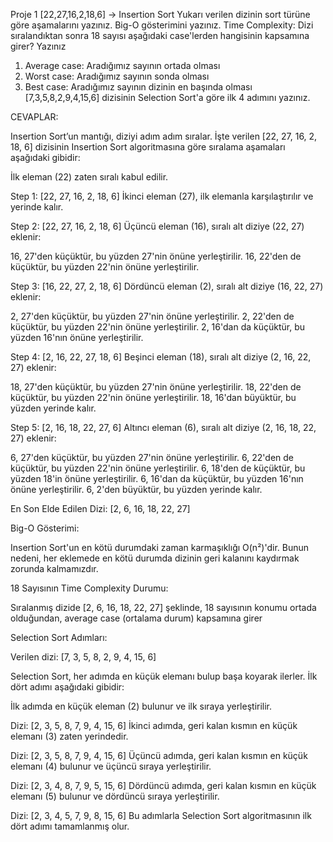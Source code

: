 Proje 1
[22,27,16,2,18,6] -> Insertion Sort
Yukarı verilen dizinin sort türüne göre aşamalarını yazınız.
Big-O gösterimini yazınız.
Time Complexity: Dizi sıralandıktan sonra 18 sayısı aşağıdaki case'lerden hangisinin kapsamına girer? Yazınız
1.	Average case: Aradığımız sayının ortada olması
2.	Worst case: Aradığımız sayının sonda olması
3.	Best case: Aradığımız sayının dizinin en başında olması
[7,3,5,8,2,9,4,15,6] dizisinin Selection Sort'a göre ilk 4 adımını yazınız.

CEVAPLAR:

Insertion Sort’un mantığı, diziyi adım adım sıralar. İşte verilen [22, 27, 16, 2, 18, 6] dizisinin Insertion Sort algoritmasına göre sıralama aşamaları aşağıdaki gibidir:

İlk eleman (22) zaten sıralı kabul edilir.

Step 1: [22, 27, 16, 2, 18, 6]
İkinci eleman (27), ilk elemanla karşılaştırılır ve yerinde kalır.

Step 2: [22, 27, 16, 2, 18, 6]
Üçüncü eleman (16), sıralı alt diziye (22, 27) eklenir:

16, 27'den küçüktür, bu yüzden 27'nin önüne yerleştirilir.
16, 22'den de küçüktür, bu yüzden 22'nin önüne yerleştirilir.

Step 3: [16, 22, 27, 2, 18, 6]
Dördüncü eleman (2), sıralı alt diziye (16, 22, 27) eklenir:

2, 27'den küçüktür, bu yüzden 27'nin önüne yerleştirilir.
2, 22'den de küçüktür, bu yüzden 22'nin önüne yerleştirilir.
2, 16'dan da küçüktür, bu yüzden 16'nın önüne yerleştirilir.

Step 4: [2, 16, 22, 27, 18, 6]
Beşinci eleman (18), sıralı alt diziye (2, 16, 22, 27) eklenir:

18, 27'den küçüktür, bu yüzden 27'nin önüne yerleştirilir.
18, 22'den de küçüktür, bu yüzden 22'nin önüne yerleştirilir.
18, 16'dan büyüktür, bu yüzden yerinde kalır.
	

Step 5: [2, 16, 18, 22, 27, 6]
Altıncı eleman (6), sıralı alt diziye (2, 16, 18, 22, 27) eklenir:

6, 27'den küçüktür, bu yüzden 27'nin önüne yerleştirilir.
6, 22'den de küçüktür, bu yüzden 22'nin önüne yerleştirilir.
6, 18'den de küçüktür, bu yüzden 18'in önüne yerleştirilir.
6, 16'dan da küçüktür, bu yüzden 16'nın önüne yerleştirilir.
6, 2'den büyüktür, bu yüzden yerinde kalır.

En Son Elde Edilen Dizi: [2, 6, 16, 18, 22, 27]


Big-O Gösterimi:

Insertion Sort'un en kötü durumdaki zaman karmaşıklığı O(n²)'dir. Bunun nedeni, her eklemede en kötü durumda dizinin geri kalanını kaydırmak zorunda kalmamızdır.

18 Sayısının Time Complexity Durumu:

Sıralanmış dizide [2, 6, 16, 18, 22, 27] şeklinde, 18 sayısının konumu ortada olduğundan, average case (ortalama durum) kapsamına girer


Selection Sort Adımları:

Verilen dizi: [7, 3, 5, 8, 2, 9, 4, 15, 6]

Selection Sort, her adımda en küçük elemanı bulup başa koyarak ilerler. İlk dört adımı aşağıdaki gibidir:

İlk adımda en küçük eleman (2) bulunur ve ilk sıraya yerleştirilir.

Dizi: [2, 3, 5, 8, 7, 9, 4, 15, 6]
İkinci adımda, geri kalan kısmın en küçük elemanı (3) zaten yerindedir.

Dizi: [2, 3, 5, 8, 7, 9, 4, 15, 6]
Üçüncü adımda, geri kalan kısmın en küçük elemanı (4) bulunur ve üçüncü sıraya yerleştirilir.

Dizi: [2, 3, 4, 8, 7, 9, 5, 15, 6]
Dördüncü adımda, geri kalan kısmın en küçük elemanı (5) bulunur ve dördüncü sıraya yerleştirilir.

Dizi: [2, 3, 4, 5, 7, 9, 8, 15, 6]
Bu adımlarla Selection Sort algoritmasının ilk dört adımı tamamlanmış olur.


